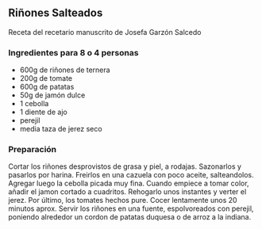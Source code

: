 ## Riñones Salteados

Receta del recetario manuscrito de Josefa Garzón Salcedo

### Ingredientes para 8 o 4 personas

- 600g de riñones de ternera
- 200g de tomate
- 600g de patatas
- 50g de jamón dulce
- 1 cebolla
- 1 diente de ajo
- perejil
- media taza de jerez seco

### Preparación

Cortar los riñones desprovistos de grasa y piel, a rodajas.
Sazonarlos y pasarlos por harina.
Freirlos en una cazuela con poco aceite, salteandolos.
Agregar luego la cebolla picada muy fina.
Cuando empiece a tomar color, añadir el jamon cortado a cuadritos.
Rehogarlo unos instantes y verter el jerez.
Por último, los tomates hechos pure.
Cocer lentamente unos 20 minutos aprox.
Servir los riñones en una fuente, espolvoreados con perejil, poniendo alrededor un cordon de patatas duquesa o de arroz a la indiana.



